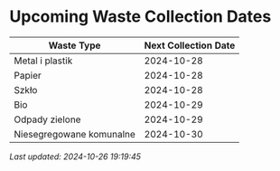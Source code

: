 # Upcoming Waste Collection Dates

| Waste Type | Next Collection Date |
|------------|----------------------|
| Metal i plastik | 2024-10-28 |
| Papier | 2024-10-28 |
| Szkło | 2024-10-28 |
| Bio | 2024-10-29 |
| Odpady zielone | 2024-10-29 |
| Niesegregowane komunalne | 2024-10-30 |


*Last updated: 2024-10-26 19:19:45*
